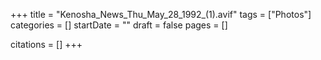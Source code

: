 +++
title = "Kenosha_News_Thu_May_28_1992_(1).avif"
tags = ["Photos"]
categories = []
startDate = ""
draft = false
pages = []

citations = []
+++
